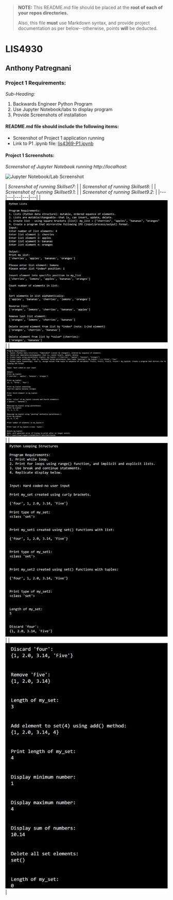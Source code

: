 > **NOTE:** This README.md file should be placed at the **root of each of your repos directories.**
>
>Also, this file **must** use Markdown syntax, and provide project documentation as per below--otherwise, points **will** be deducted.
>

# LIS4930

## Anthony Patregnani

### Project 1 Requirements:

*Sub-Heading:*

1. Backwards Engineer Python Program
2. Use Jupyter Notebook/labs to display program
3. Provide Screenshots of installation

#### README.md file should include the following items:

* Screenshot of Project 1 application running
* Link to P1 .ipynb file: [lis4369-P1.ipynb](lis4369-P1.ipynb "P1 Jupyter Notebook") 

#### Project 1 Screenshots:

*Screenshot of Jupyter Notebook running http://localhost*:

![Jupyter Notebook/Lab Screenshot](img/lis4369-p1.gif)

| *Screenshot of running Skillset7*:  |   | *Screenshot of running Skillset8*:  |   | *Screenshot of running Skillset9.1*:  | | *Screenshot of running Skillset9.2*: |
|---|---|---|---|---|
|  ![Python SkillSet Screenshot](img/skillset7.jpg) |   | ![Python SkillSet Screenshot](img/skillset8.jpg)  |   | ![Python SkillSet Screenshot](img/skillset9.1.jpg)  | | ![Python SkillSet Screenshot](img/skillset9.2.jpg) | 




